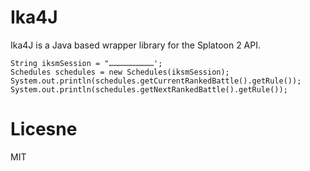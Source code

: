 # Ika4J
Ika4J is a Java based wrapper library for the Splatoon 2 API.
```
String iksmSession = "…………………………';
Schedules schedules = new Schedules(iksmSession);
System.out.println(schedules.getCurrentRankedBattle().getRule());
System.out.println(schedules.getNextRankedBattle().getRule());
```

# Licesne
MIT